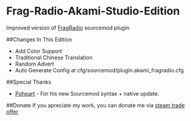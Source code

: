 # Frag-Radio-Akami-Studio-Edition
Improved version of [FragRadio](http://fragradio.com/) sourcemod plugin

##Changes In This Edition
* Add Color Support
* Traditional Chinese Translation
* Random Advert
* Auto Generate Config at cfg/sourcemod/plugin.akami_fragradio.cfg

##Special Thanks
* [Poheart](https://github.com/Poheart) - For his new Sourcemod syntax + native update.

##Donate
If you apreciate my work, you can donate me via [steam trade offer](https://steamcommunity.com/tradeoffer/new/?partner=52559891&token=ADe-707J)
